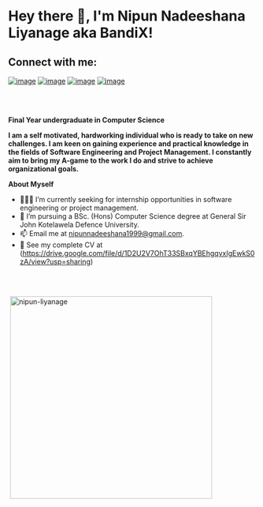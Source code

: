 
<h1 title="hehehe"> Hey there 👋, I'm Nipun Nadeeshana Liyanage aka BandiX!</h1>

<h2>Connect with me:</h2>
<div>

[![image](https://img.shields.io/badge/LinkedIn-0077B5?style=for-the-badge&logo=linkedin&logoColor=white)](https://www.linkedin.com/in/nipun-nadeeshana/)
[![image](https://img.shields.io/badge/Instagram-E4405F?style=for-the-badge&logo=instagram&logoColor=white)](https://www.instagram.com/bandi.x_/?hl=en)
[![image](https://img.shields.io/badge/Gmail-D14836?style=for-the-badge&logo=gmail&logoColor=white)](mailto:nipunnadeeshana1999@gmail.com)
[![image](https://img.shields.io/badge/Twitter-1DA1F2?style=for-the-badge&logo=twitter&logoColor=white)](https://twitter.com/nipun_liyanage)
  
</div>


<div>
<br />
<br />

**Final Year undergraduate in Computer Science** 
  
**I am a self motivated, hardworking individual who is
ready to take on new challenges. I am keen on gaining
experience and practical knowledge in the fields of
Software Engineering and Project Management. I
constantly aim to bring my A-game to the work I do
and strive to achieve organizational goals.**





**About Myself**

- 👨🏽‍💻 I’m currently seeking for internship opportunities in software engineering or project management.
- 💼 I’m pursuing a BSc. (Hons) Computer Science degree at General Sir John Kotelawela Defence University.
- 📫 Email me at [nipunnadeeshana1999@gmail.com](mailto:nipunnadeeshana1999@gmail.com).
- 📝 See my complete CV at (https://drive.google.com/file/d/1D2U2V7OhT33SBxqYBEhgqvxIgEwkS0zA/view?usp=sharing) 

</div>

<br>
<br>
<div>
 <p>&nbsp;<img align="center" src="https://github-readme-stats.vercel.app/api?username=NipunLiyanage&show_icons=true&locale=en" alt="nipun-liyanage" width="410" /></p
</div>



